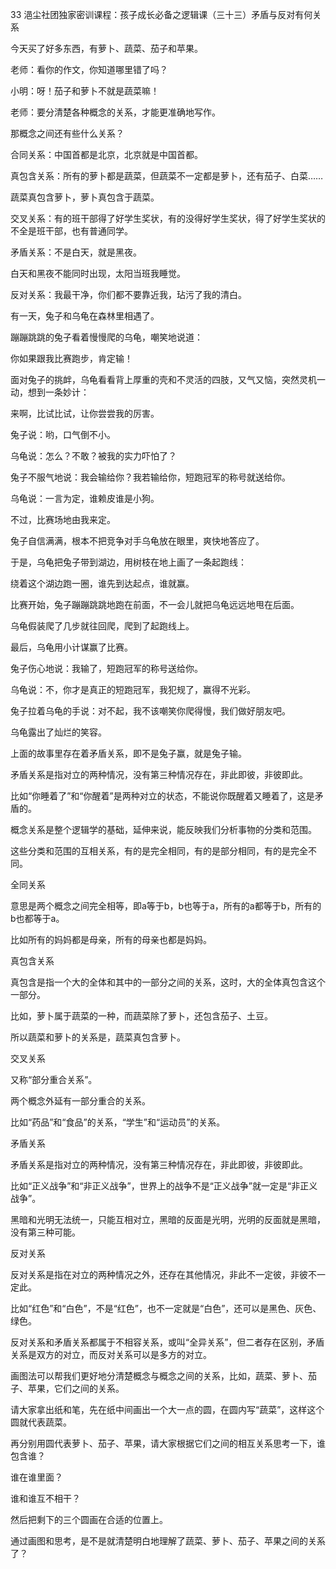33 浥尘社团独家密训课程：孩子成长必备之逻辑课（三十三）矛盾与反对有何关系





今天买了好多东西，有萝卜、蔬菜、茄子和苹果。

老师：看你的作文，你知道哪里错了吗？



小明：呀！茄子和萝卜不就是蔬菜嘛！



老师：要分清楚各种概念的关系，才能更准确地写作。

那概念之间还有些什么关系？



合同关系：中国首都是北京，北京就是中国首都。



真包含关系：所有的萝卜都是蔬菜，但蔬菜不一定都是萝卜，还有茄子、白菜……

蔬菜真包含萝卜，萝卜真包含于蔬菜。



交叉关系：有的班干部得了好学生奖状，有的没得好学生奖状，得了好学生奖状的不全是班干部，也有普通同学。



矛盾关系：不是白天，就是黑夜。

白天和黑夜不能同时出现，太阳当班我睡觉。



反对关系：我最干净，你们都不要靠近我，玷污了我的清白。





有一天，兔子和乌龟在森林里相遇了。

蹦蹦跳跳的兔子看着慢慢爬的乌龟，嘲笑地说道：

你如果跟我比赛跑步，肯定输！



面对兔子的挑衅，乌龟看看背上厚重的壳和不灵活的四肢，又气又恼，突然灵机一动，想到一条妙计：

来啊，比试比试，让你尝尝我的厉害。

兔子说：哟，口气倒不小。

乌龟说：怎么？不敢？被我的实力吓怕了？

兔子不服气地说：我会输给你？我若输给你，短跑冠军的称号就送给你。

乌龟说：一言为定，谁赖皮谁是小狗。

不过，比赛场地由我来定。



兔子自信满满，根本不把竞争对手乌龟放在眼里，爽快地答应了。

于是，乌龟把兔子带到湖边，用树枝在地上画了一条起跑线：

绕着这个湖边跑一圈，谁先到达起点，谁就赢。



比赛开始，兔子蹦蹦跳跳地跑在前面，不一会儿就把乌龟远远地甩在后面。

乌龟假装爬了几步就往回爬，爬到了起跑线上。

最后，乌龟用小计谋赢了比赛。



兔子伤心地说：我输了，短跑冠军的称号送给你。

乌龟说：不，你才是真正的短跑冠军，我犯规了，赢得不光彩。

兔子拉着乌龟的手说：对不起，我不该嘲笑你爬得慢，我们做好朋友吧。

乌龟露出了灿烂的笑容。



上面的故事里存在着矛盾关系，即不是兔子赢，就是兔子输。

矛盾关系是指对立的两种情况，没有第三种情况存在，非此即彼，非彼即此。

比如“你睡着了”和“你醒着”是两种对立的状态，不能说你既醒着又睡着了，这是矛盾的。



概念关系是整个逻辑学的基础，延伸来说，能反映我们分析事物的分类和范围。

这些分类和范围的互相关系，有的是完全相同，有的是部分相同，有的是完全不同。



全同关系

意思是两个概念之间完全相等，即a等于b，b也等于a，所有的a都等于b，所有的b也都等于a。

比如所有的妈妈都是母亲，所有的母亲也都是妈妈。



真包含关系

真包含是指一个大的全体和其中的一部分之间的关系，这时，大的全体真包含这个一部分。

比如，萝卜属于蔬菜的一种，而蔬菜除了萝卜，还包含茄子、土豆。

所以蔬菜和萝卜的关系是，蔬菜真包含萝卜。



交叉关系

又称“部分重合关系”。

两个概念外延有一部分重合的关系。

比如“药品”和“食品”的关系，“学生”和“运动员”的关系。



矛盾关系

矛盾关系是指对立的两种情况，没有第三种情况存在，非此即彼，非彼即此。

比如“正义战争”和“非正义战争”，世界上的战争不是“正义战争”就一定是“非正义战争”。

黑暗和光明无法统一，只能互相对立，黑暗的反面是光明，光明的反面就是黑暗，没有第三种可能。



反对关系

反对关系是指在对立的两种情况之外，还存在其他情况，非此不一定彼，非彼不一定此。

比如“红色”和“白色”，不是“红色”，也不一定就是“白色”，还可以是黑色、灰色、绿色。

反对关系和矛盾关系都属于不相容关系，或叫“全异关系”，但二者存在区别，矛盾关系是双方的对立，而反对关系可以是多方的对立。



画图法可以帮我们更好地分清楚概念与概念之间的关系，比如，蔬菜、萝卜、茄子、苹果，它们之间的关系。

请大家拿出纸和笔，先在纸中间画出一个大一点的圆，在圆内写“蔬菜”，这样这个圆就代表蔬菜。

再分别用圆代表萝卜、茄子、苹果，请大家根据它们之间的相互关系思考一下，谁包含谁？

谁在谁里面？

谁和谁互不相干？

然后把剩下的三个圆画在合适的位置上。

通过画图和思考，是不是就清楚明白地理解了蔬菜、萝卜、茄子、苹果之间的关系了？



























